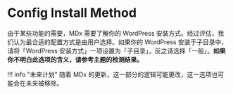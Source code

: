 # Config Install Method

由于某些功能的需要，MDx 需要了解你的 WordPress 安装方式。经过评估，我们认为最合适的配置方式是由用户选择。如果你的 WordPress 安装于子目录中，请将「WordPress 安装方式」一项设置为「子目录」，反之请选择「一般」。**如果你不明白此选项的含义，请参考主题的检测结果。**

!!! info "未来计划"
    随着 MDx 的更新，这一部分的逻辑可能更改，这一选项也可能会在未来被移除。
